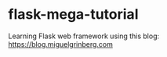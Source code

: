 # flask-mega-tutorial

Learning Flask web framework using this blog: https://blog.miguelgrinberg.com

